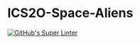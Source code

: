 # ICS2O-Space-Aliens
[![GitHub's Super Linter](https://github.com/ICS20-Programming-EverettB/ICS2O-Space-Aliens/workflows/GitHub's%20Super%20Linter/badge.svg)](https://github.com/ICS20-Programming-EverettB/ICS2O-Space-Aliens/actions)